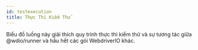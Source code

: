 ```yaml
---
id: testexecution
title: Thực Thi Kiểm Thử
---
```

Biểu đồ luồng này giải thích quy trình thực thi kiểm thử và sự tương tác giữa @wdio/runner và hầu hết các gói WebdriverIO khác.

<CreateFlowcharts id='testexecution' />